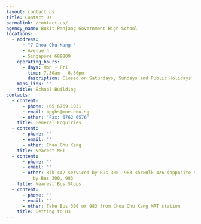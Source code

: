 ```yaml
---
layout: contact_us
title: Contact Us
permalink: /contact-us/
agency_name: Bukit Panjang Government High School
locations:
  - address:
      - "7 Choa Chu Kang "
      - Avenue 4
      - Singapore 689809
    operating_hours:
      - days: Mon - Fri
        time: 7.30am - 6.30pm
        description: Closed on Saturdays, Sundays and Public Holidays
    maps_link: ""
    title: School Building
contacts:
  - content:
      - phone: +65 6769 1031
      - email: bpghs@moe.edu.sg
      - other: "Fax: 6762 6576"
    title: General Enquiries
  - content:
      - phone: ""
      - email: ""
      - other: Chao Chu Kang
    title: Nearest MRT
  - content:
      - phone: ""
      - email: ""
      - other: Blk 442 serviced by Bus 300, 983 <br>Blk 426 (opposite school) serviced
          by Bus 300, 983
    title: Nearest Bus Stops
  - content:
      - phone: ""
      - email: ""
      - other: Take Bus 300 or 983 from Choa Chu Kang MRT station
    title: Getting to Us
---
```

